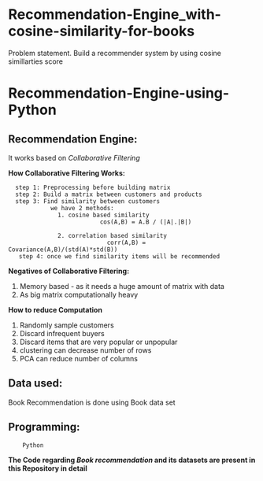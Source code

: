 # Recommendation-Engine_with-cosine-similarity-for-books

Problem statement.
Build a recommender system by using cosine simillarties score

# Recommendation-Engine-using-Python

## Recommendation Engine:
   
   It works based on *Collaborative Filtering*
   
 **How Collaborative Filtering Works:**
      
      step 1: Preprocessing before building matrix
      step 2: Build a matrix between customers and products
      step 3: Find similarity between customers
                we have 2 methods:
                  1. cosine based similarity
                              cos(A,B) = A.B / (|A|.|B|)
                  
                  2. correlation based similarity
                                corr(A,B) = Covariance(A,B)/(std(A)*std(B))
       step 4: once we find similarity items will be recommended
       
       
 **Negatives of Collaborative Filtering:**
 1. Memory based - as it needs a huge amount of matrix with data
 2. As big matrix computationally heavy
 
 **How to reduce Computation**
 1. Randomly sample customers
 2. Discard infrequent buyers
 3. Discard items that are very popular or unpopular
 4. clustering can decrease number of rows
 5. PCA can reduce number of columns
 
 
 ## Data used:
 
 Book Recommendation is done using Book data set

 ## Programming:

        Python
 
  **The Code regarding *Book recommendation* and its datasets are present in this Repository in detail**
 

